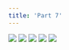 ```yaml
---
title: 'Part 7'
---
```


![](images/pelen-purul/part-7/pelen48.jpg)
![](images/pelen-purul/part-7/pelen49.jpg)
![](images/pelen-purul/part-7/pelen50.jpg)
![](images/pelen-purul/part-7/pelen51.jpg)
![](images/pelen-purul/part-7/pelen52.jpg)